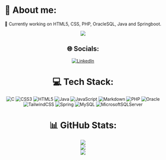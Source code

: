 # 💫 About me:
🔭 Currently working on HTML5, CSS, PHP, OracleSQL, Java and Springboot.

<div align=center>
  
[![](https://visitcount.itsvg.in/api?id=ahmetsezerr&icon=5&color=12)](https://visitcount.itsvg.in)

## 🌐 Socials:
[![LinkedIn](https://img.shields.io/badge/LinkedIn-%230077B5.svg?logo=linkedin&logoColor=white)](https://linkedin.com/in/ahmet-sezerr) 


# 💻 Tech Stack:
![C](https://img.shields.io/badge/c-%2300599C.svg?style=flat&logo=c&logoColor=white) ![CSS3](https://img.shields.io/badge/css3-%231572B6.svg?style=flat&logo=css3&logoColor=white) ![HTML5](https://img.shields.io/badge/html5-%23E34F26.svg?style=flat&logo=html5&logoColor=white) ![Java](https://img.shields.io/badge/java-%23ED8B00.svg?style=flat&logo=openjdk&logoColor=white) ![JavaScript](https://img.shields.io/badge/javascript-%23323330.svg?style=flat&logo=javascript&logoColor=%23F7DF1E) ![Markdown](https://img.shields.io/badge/markdown-%23000000.svg?style=flat&logo=markdown&logoColor=white) ![PHP](https://img.shields.io/badge/php-%23777BB4.svg?style=flat&logo=php&logoColor=white) ![Oracle](https://img.shields.io/badge/Oracle-F80000?style=flat&logo=oracle&logoColor=white) ![TailwindCSS](https://img.shields.io/badge/tailwindcss-%2338B2AC.svg?style=flat&logo=tailwind-css&logoColor=white) ![Spring](https://img.shields.io/badge/spring-%236DB33F.svg?style=flat&logo=spring&logoColor=white) ![MySQL](https://img.shields.io/badge/mysql-%2300000f.svg?style=flat&logo=mysql&logoColor=white) ![MicrosoftSQLServer](https://img.shields.io/badge/Microsoft%20SQL%20Server-CC2927?style=flat&logo=microsoft%20sql%20server&logoColor=white)


# 📊 GitHub Stats:
![](https://github-readme-stats.vercel.app/api?username=ahmetsezerr&theme=dark&hide_border=false&include_all_commits=true&count_private=true)<br/>
![](https://github-readme-streak-stats.herokuapp.com/?user=ahmetsezerr&theme=dark&hide_border=false)<br/>
![](https://github-readme-stats.vercel.app/api/top-langs/?username=ahmetsezerr&theme=dark&hide_border=false&include_all_commits=true&count_private=true&layout=compact)
</div>
